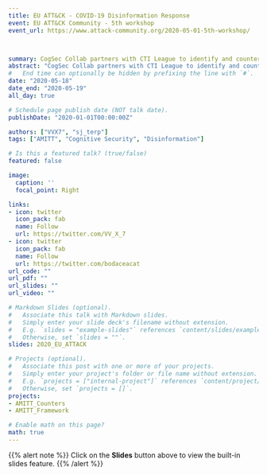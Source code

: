 ```yaml
---
title: EU ATT&CK - COVID-19 Disinformation Response
event: EU ATT&CK Community - 5th workshop
event_url: https://www.attack-community.org/2020-05-01-5th-workshop/



summary: CogSec Collab partners with CTI League to identify and counter disinformation.  In this lightning talk we discuss our response to COVID-19 disinformation and take a quick look into some incidents tracked so far.
abstract: "CogSec Collab partners with CTI League to identify and counter disinformation.  In this lightning talk we discuss our response to COVID-19 disinformation and take a quick look into some incidents tracked so far."
#   End time can optionally be hidden by prefixing the line with `#`.
date: "2020-05-18"
date_end: "2020-05-19"
all_day: true

# Schedule page publish date (NOT talk date).
publishDate: "2020-01-01T00:00:00Z"

authors: ["VVX7", "sj_terp"]
tags: ["AMITT", "Cognitive Security", "Disinformation"]

# Is this a featured talk? (true/false)
featured: false

image:
  caption: ''
  focal_point: Right

links:
- icon: twitter
  icon_pack: fab
  name: Follow
  url: https://twitter.com/VV_X_7
- icon: twitter
  icon_pack: fab
  name: Follow
  url: https://twitter.com/bodaceacat
url_code: ""
url_pdf: ""
url_slides: ""
url_video: ""

# Markdown Slides (optional).
#   Associate this talk with Markdown slides.
#   Simply enter your slide deck's filename without extension.
#   E.g. `slides = "example-slides"` references `content/slides/example-slides.md`.
#   Otherwise, set `slides = ""`.
slides: 2020_EU_ATTACK

# Projects (optional).
#   Associate this post with one or more of your projects.
#   Simply enter your project's folder or file name without extension.
#   E.g. `projects = ["internal-project"]` references `content/project/deep-learning/index.md`.
#   Otherwise, set `projects = []`.
projects:
- AMITT_Counters
- AMITT_Framework

# Enable math on this page?
math: true
---
```


{{% alert note %}}
Click on the **Slides** button above to view the built-in slides feature.
{{% /alert %}}

